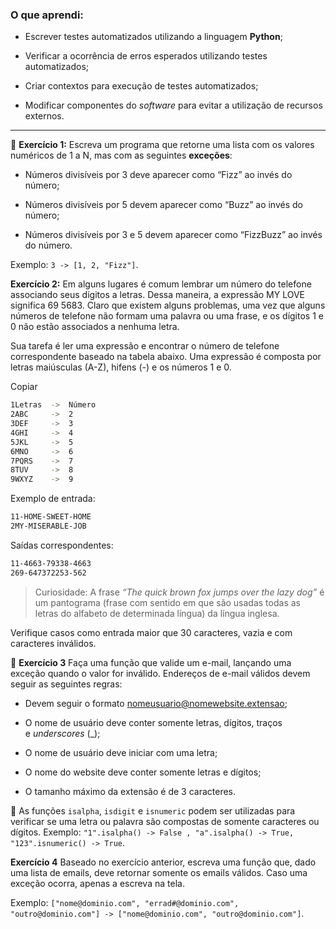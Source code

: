 ### O que aprendi:

- Escrever testes automatizados utilizando a linguagem **Python**;

- Verificar a ocorrência de erros esperados utilizando testes automatizados;

- Criar contextos para execução de testes automatizados;

- Modificar componentes do *software* para evitar a utilização de recursos externos.

---

🚀 **Exercício 1:** Escreva um programa que retorne uma lista com os valores numéricos de 1 a N, mas com as seguintes **exceções**:

- Números divisíveis por 3 deve aparecer como “Fizz” ao invés do número;

- Números divisíveis por 5 devem aparecer como “Buzz” ao invés do número;

- Números divisíveis por 3 e 5 devem aparecer como “FizzBuzz” ao invés do número.

Exemplo: `3 -> [1, 2, "Fizz"]`.

**Exercício 2:** Em alguns lugares é comum lembrar um número do telefone associando seus dígitos a letras. Dessa maneira, a expressão MY LOVE significa 69 5683. Claro que existem alguns problemas, uma vez que alguns números de telefone não formam uma palavra ou uma frase, e os dígitos 1 e 0 não estão associados a nenhuma letra.

Sua tarefa é ler uma expressão e encontrar o número de telefone correspondente baseado na tabela abaixo. Uma expressão é composta por letras maiúsculas (A-Z), hifens (-) e os números 1 e 0.

Copiar

```bash
1Letras  ->  Número
2ABC     ->  2
3DEF     ->  3
4GHI     ->  4
5JKL     ->  5
6MNO     ->  6
7PQRS    ->  7
8TUV     ->  8
9WXYZ    ->  9
```

Exemplo de entrada:



```bash
11-HOME-SWEET-HOME
2MY-MISERABLE-JOB
```

Saídas correspondentes:

```bash
11-4663-79338-4663
269-647372253-562
```

> Curiosidade: A frase *“The quick brown fox jumps over the lazy dog”* é um pantograma (frase com sentido em que são usadas todas as letras do alfabeto de determinada língua) da língua inglesa.

Verifique casos como entrada maior que 30 caracteres, vazia e com caracteres inválidos.

🚀 **Exercício 3** Faça uma função que valide um e-mail, lançando uma exceção quando o valor for inválido. Endereços de e-mail válidos devem seguir as seguintes regras:

- Devem seguir o formato nomeusuario@nomewebsite.extensao;

- O nome de usuário deve conter somente letras, dígitos, traços e *underscores* (_);

- O nome de usuário deve iniciar com uma letra;

- O nome do website deve conter somente letras e dígitos;

- O tamanho máximo da extensão é de 3 caracteres.

🦜 As funções `isalpha`, `isdigit` e `isnumeric` podem ser utilizadas para verificar se uma letra ou palavra são compostas de somente caracteres ou dígitos. Exemplo: `"1".isalpha() -> False , "a".isalpha() -> True, "123".isnumeric() -> True`.

**Exercício 4** Baseado no exercício anterior, escreva uma função que, dado uma lista de emails, deve retornar somente os emails válidos. Caso uma exceção ocorra, apenas a escreva na tela.

Exemplo: `["nome@dominio.com", "errad#@dominio.com", "outro@dominio.com"] -> ["nome@dominio.com", "outro@dominio.com"]`.

